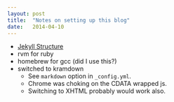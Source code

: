 ```yaml
---
layout: post
title:  "Notes on setting up this blog"
date:   2014-04-10
---
```


  * [Jekyll Structure](//jekyllrb.com/docs/structure/)
  * rvm for ruby
  * homebrew for gcc (did I use this?)
  * switched to kramdown
    * See `markdown` option in `_config.yml`.
    * Chrome was choking on the CDATA wrapped js.
    * Switching to XHTML probably would work also.
